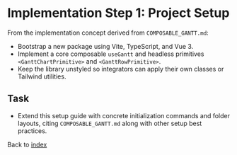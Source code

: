 # Implementation Step 1: Project Setup

From the implementation concept derived from `COMPOSABLE_GANTT.md`:

- Bootstrap a new package using Vite, TypeScript, and Vue 3.
- Implement a core composable `useGantt` and headless primitives `<GanttChartPrimitive>` and `<GanttRowPrimitive>`.
- Keep the library unstyled so integrators can apply their own classes or Tailwind utilities.

## Task
- Extend this setup guide with concrete initialization commands and folder layouts, citing `COMPOSABLE_GANTT.md` along with other setup best practices.

Back to [index](index.md)
